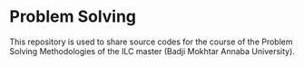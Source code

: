 # Problem Solving
This repository is used to share source codes for the course of the Problem Solving Methodologies of the ILC master (Badji Mokhtar Annaba University).
